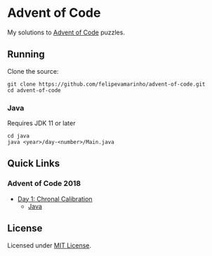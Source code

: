 # Advent of Code

My solutions to [Advent of Code](https://adventofcode.com) puzzles.

## Running

Clone the source:

```
git clone https://github.com/felipevamarinho/advent-of-code.git
cd advent-of-code
```

### Java

Requires JDK 11 or later

```
cd java
java <year>/day-<number>/Main.java
```

## Quick Links

### Advent of Code 2018

- [Day 1: Chronal Calibration](https://adventofcode.com/2018/day/1)
  - [Java](java/2018/day-01/Main.java)

## License

Licensed under [MIT License](LICENSE).